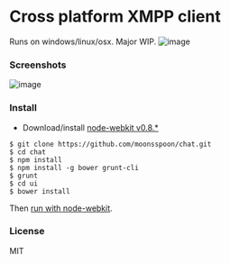 Cross platform XMPP client
====

Runs on windows/linux/osx. Major WIP. 
![image](https://cloud.githubusercontent.com/assets/848347/2843490/29899a82-d07f-11e3-8048-fbdb08867e83.gif)


### Screenshots
![image](https://f.cloud.github.com/assets/848347/2495396/f01279a6-b2f4-11e3-9733-af2955a94cff.png)




### Install
* Download/install [node-webkit v0.8.*](https://github.com/rogerwang/node-webkit)

```
$ git clone https://github.com/moonsspoon/chat.git
$ cd chat
$ npm install
$ npm install -g bower grunt-cli
$ grunt
$ cd ui
$ bower install
```
Then [run with node-webkit](https://github.com/rogerwang/node-webkit/wiki/How-to-run-apps). 



### License
MIT

